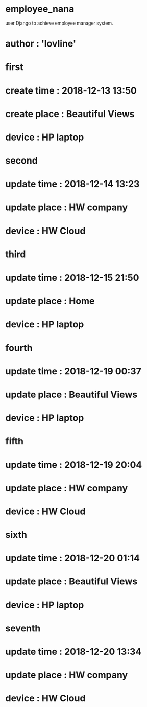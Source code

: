 # employee_nana
user Django to achieve employee manager system.

# author : 'lovline'

# first
# create time : 2018-12-13 13:50
# create place : Beautiful Views
# device : HP laptop

# second
# update time : 2018-12-14 13:23
# update place : HW company
# device : HW Cloud

# third
# update time : 2018-12-15 21:50
# update place : Home
# device : HP laptop

# fourth
# update time : 2018-12-19 00:37
# update place : Beautiful Views
# device : HP laptop

# fifth
# update time : 2018-12-19 20:04
# update place : HW company
# device : HW Cloud

# sixth
# update time : 2018-12-20 01:14
# update place : Beautiful Views
# device : HP laptop

# seventh
# update time : 2018-12-20 13:34
# update place : HW company
# device : HW Cloud

